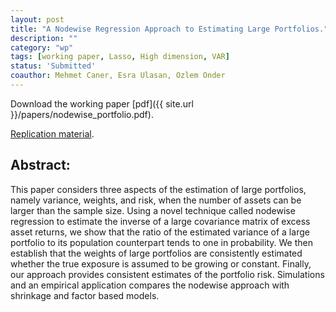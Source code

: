 ```yaml
---
layout: post
title: "A Nodewise Regression Approach to Estimating Large Portfolios."
description: ""
category: "wp"
tags: [working paper, Lasso, High dimension, VAR]
status: 'Submitted'
coauthor: Mehmet Caner, Esra Ulasan, Ozlem Onder
---
```




Download the working paper [pdf]({{ site.url }}/papers/nodewise_portfolio.pdf).

[Replication material](https://github.com/lcallot/nodewise_portfolio).

## Abstract:

This paper considers three aspects of the estimation of large portfolios, namely variance, weights, and risk, when the number of assets can be larger than the sample size. Using a novel technique called nodewise regression to estimate the inverse of a large covariance matrix of excess asset returns, we show that the ratio of the estimated variance of a large portfolio to its population counterpart tends to one in probability. We then establish that the weights of large portfolios are consistently estimated whether the true exposure is assumed to be growing or constant. Finally, our approach provides consistent estimates of the portfolio risk. Simulations and an empirical application compares the nodewise approach with shrinkage and factor based models.
